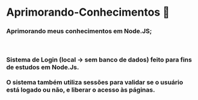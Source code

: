 # Aprimorando-Conhecimentos :mag_right:

###  Aprimorando meus conhecimentos em Node.JS; <br>

<br><h3>Sistema de Login (local -> sem banco de dados) feito para fins de estudos em Node.Js. <br><br>
O sistema também utiliza sessões para validar se o usuário está logado ou não, e liberar o acesso às páginas.</h3>



